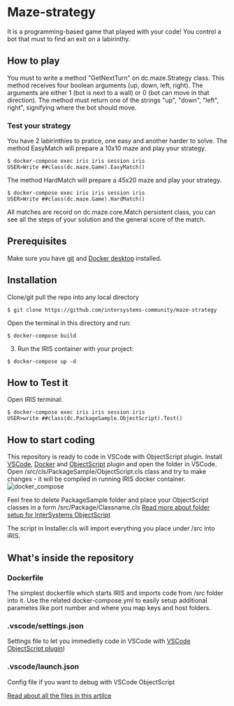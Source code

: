 # Maze-strategy
It is a programming-based game that played with your code!
You control a bot that must to find an exit on a labirinthy.

## How to play
You must to write a method "GetNextTurn" on dc.maze.Strategy class.
This method receives four boolean arguments (up, down, left, right). The arguments are either 1 (bot is next to a wall) or 0 (bot can move in that direction). The method must return one of the strings "up", "down", "left", right", signifying where the bot should move.

### Test your strategy
You have 2 labirinthies to pratice, one easy and another harder to solve.
The method EasyMatch will prepare a 10x10 maze and play your strategy.

```
$ docker-compose exec iris iris session iris
USER>Write ##class(dc.maze.Game).EasyMatch()
```
The method HardMatch will prepare a 45x20 maze and play your strategy.

```
$ docker-compose exec iris iris session iris
USER>Write ##class(dc.maze.Game).HardMatch()
```

All matches are record on dc.maze.core.Match persistent class, you can see all the steps of your solution and the general score of the match.

## Prerequisites
Make sure you have [git](https://git-scm.com/book/en/v2/Getting-Started-Installing-Git) and [Docker desktop](https://www.docker.com/products/docker-desktop) installed.

## Installation

Clone/git pull the repo into any local directory

```
$ git clone https://github.com/intersystems-community/maze-strategy
```

Open the terminal in this directory and run:

```
$ docker-compose build
```

3. Run the IRIS container with your project:

```
$ docker-compose up -d
```

## How to Test it

Open IRIS terminal:

```
$ docker-compose exec iris iris session iris
USER>write ##class(dc.PackageSample.ObjectScript).Test()
```
## How to start coding
This repository is ready to code in VSCode with ObjectScript plugin.
Install [VSCode](https://code.visualstudio.com/), [Docker](https://marketplace.visualstudio.com/items?itemName=ms-azuretools.vscode-docker) and [ObjectScript](https://marketplace.visualstudio.com/items?itemName=daimor.vscode-objectscript) plugin and open the folder in VSCode.
Open /src/cls/PackageSample/ObjectScript.cls class and try to make changes - it will be compiled in running IRIS docker container.
![docker_compose](https://user-images.githubusercontent.com/2781759/76656929-0f2e5700-6547-11ea-9cc9-486a5641c51d.gif)

Feel free to delete PackageSample folder and place your ObjectScript classes in a form
/src/Package/Classname.cls
[Read more about folder setup for InterSystems ObjectScript](https://community.intersystems.com/post/simplified-objectscript-source-folder-structure-package-manager)

The script in Installer.cls will import everything you place under /src into IRIS.


## What's inside the repository

### Dockerfile

The simplest dockerfile which starts IRIS and imports code from /src folder into it.
Use the related docker-compose.yml to easily setup additional parametes like port number and where you map keys and host folders.


### .vscode/settings.json

Settings file to let you immedietly code in VSCode with [VSCode ObjectScript plugin](https://marketplace.visualstudio.com/items?itemName=daimor.vscode-objectscript))

### .vscode/launch.json
Config file if you want to debug with VSCode ObjectScript

[Read about all the files in this artilce](https://community.intersystems.com/post/dockerfile-and-friends-or-how-run-and-collaborate-objectscript-projects-intersystems-iris)
